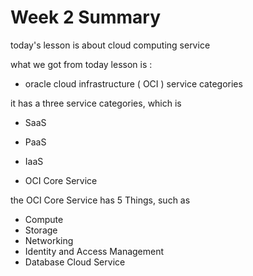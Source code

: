 # Week 2 Summary 

today's lesson is about cloud computing service

what we got from today lesson is :

- oracle cloud infrastructure ( OCI ) service categories

it has a three service categories, which is 

- SaaS
- PaaS
- IaaS

- OCI Core Service

the OCI Core Service has 5 Things, such as

- Compute
- Storage
- Networking
- Identity and Access Management 
- Database Cloud Service